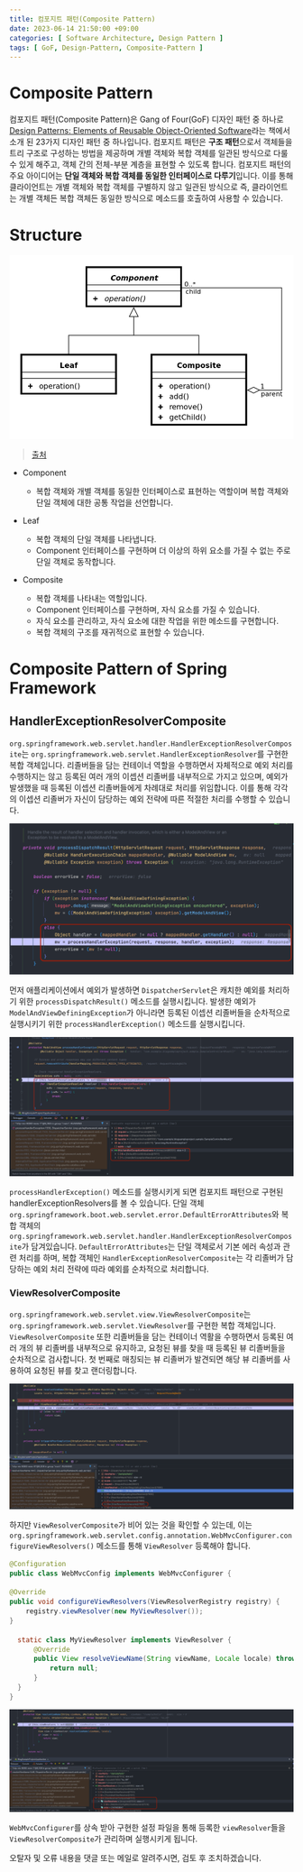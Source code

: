 ```yaml
---
title: 컴포지트 패턴(Composite Pattern)
date: 2023-06-14 21:50:00 +09:00
categories: [ Software Architecture, Design Pattern ]
tags: [ GoF, Design-Pattern, Composite-Pattern ]
---
```


# Composite Pattern

컴포지트 패턴(Composite Pattern)은 Gang of Four(GoF) 디자인 패턴 중 하나로 [Design Patterns: Elements of Reusable Object-Oriented Software](https://www.yes24.com/Product/Goods/17525598)라는 책에서 소개 된 23가지 디자인 패턴 중 하나입니다.
컴포지트 패턴은 **구조 패턴**으로서 객체들을 트리 구조로 구성하는 방법을 제공하며 개별 객체와 복합 객체를 일관된 방식으로 다룰 수 있게 해주고, 객체 간의 전체-부분 계층을 표현할 수 있도록 합니다.
컴포지트 패턴의 주요 아이디어는 **단일 객체와 복합 객체를 동일한 인터페이스로 다루기**입니다. 
이를 통해 클라이언트는 개별 객체와 복합 객체를 구별하지 않고 일관된 방식으로 즉, 클라이언트는 개별 객체든 복합 객체든 동일한 방식으로 메소드를 호출하여 사용할 수 있습니다.

# Structure

![composite-pattern](/assets/img/software-architecture/design-pattern/composite-pattern/composite-pattern.png)  
> [출처](https://ko.wikipedia.org/wiki/%EC%BB%B4%ED%8F%AC%EC%A7%80%ED%8A%B8_%ED%8C%A8%ED%84%B4)

- Component
  - 복합 객체와 개별 객체를 동일한 인터페이스로 표현하는 역할이며 복합 객체와 단일 객체에 대한 공통 작업을 선언합니다. 

- Leaf
  - 복합 객체의 단일 객체를 나타냅니다.  
  - Component 인터페이스를 구현하며 더 이상의 하위 요소를 가질 수 없는 주로 단일 객체로 동작합니다.

- Composite
  - 복합 객체를 나타내는 역할입니다.
  - Component 인터페이스를 구현하며, 자식 요소를 가질 수 있습니다.
  - 자식 요소를 관리하고, 자식 요소에 대한 작업을 위한 메소드를 구현합니다.
  - 복합 객체의 구조를 재귀적으로 표현할 수 있습니다.

# Composite Pattern of Spring Framework

## HandlerExceptionResolverComposite

``org.springframework.web.servlet.handler.HandlerExceptionResolverComposite``는 ``org.springframework.web.servlet.HandlerExceptionResolver``를 구현한 복합 객체입니다.
리졸버들을 담는 컨테이너 역할을 수행하면서 자체적으로 예외 처리를 수행하지는 않고 등록된 여러 개의 이셉션 리졸버를 내부적으로 가지고 있으며, 예외가 발생했을 때 등록된 이셉션 리졸버들에게 차례대로 처리를 위임합니다. 
이를 통해 각각의 이셉션 리졸버가 자신이 담당하는 예외 전략에 따른 적절한 처리를 수행할 수 있습니다. 

![process-dispatch-result](/assets/img/software-architecture/design-pattern/composite-pattern/process-dispatch-result.png)  

먼저 애플리케이션에서 예외가 발생하면 ``DispatcherServlet``은 캐치한 예외를 처리하기 위한 ``processDispatchResult()`` 메소드를 실행시킵니다. 
발생한 예외가 ``ModelAndViewDefiningException``가 아니라면 등록된 이셉션 리졸버들을 순차적으로 실행시키기 위한 ``processHandlerException()`` 메소드를 실행시킵니다. 

![process-handler-exception](/assets/img/software-architecture/design-pattern/composite-pattern/process-handler-exception.png)  

``processHandlerException()`` 메소드를 실행시키게 되면 컴포지트 패턴으로 구현된 handlerExceptionResolvers를 볼 수 있습니다.
단일 객체 ``org.springframework.boot.web.servlet.error.DefaultErrorAttributes``와 복합 객체의 ``org.springframework.web.servlet.handler.HandlerExceptionResolverComposite``가 담겨있습니다. 
``DefaultErrorAttributes``는 단일 객체로서 기본 에러 속성과 관련 처리를 하며, 복합 객체인 ``HandlerExceptionResolverComposite``는 각 리졸버가 담당하는 예외 처리 전략에 따라 예외를 순차적으로 처리합니다.  

### ViewResolverComposite

``org.springframework.web.servlet.view.ViewResolverComposite``는 ``org.springframework.web.servlet.ViewResolver``를 구현한 복합 객체입니다. 
``ViewResolverComposite`` 또한 리졸버들을 담는 컨테이너 역활을 수행하면서 등록된 여러 개의 뷰 리졸버를 내부적으로 유지하고, 요청된 뷰를 찾을 때 등록된 뷰 리졸버들을 순차적으로 검사합니다. 
첫 번째로 매칭되는 뷰 리졸버가 발견되면 해당 뷰 리졸버를 사용하여 요청된 뷰를 찾고 랜더링합니다. 

![resolve-view-name](/assets/img/software-architecture/design-pattern/composite-pattern/resolve-view-name.png) 

하지만 ``ViewResolverComposite``가 비어 있는 것을 확인할 수 있는데, 이는  ``org.springframework.web.servlet.config.annotation.WebMvcConfigurer.configureViewResolvers()`` 메소드를 통해 ``ViewResolver`` 등록해야 합니다.  

```java
@Configuration
public class WebMvcConfig implements WebMvcConfigurer {

@Override
public void configureViewResolvers(ViewResolverRegistry registry) {
    registry.viewResolver(new MyViewResolver());
}

  static class MyViewResolver implements ViewResolver {
      @Override
      public View resolveViewName(String viewName, Locale locale) throws Exception {
          return null;
      }
  }
}
```  

![add-view-resolver](/assets/img/software-architecture/design-pattern/composite-pattern/add-view-resolver.png)  

``WebMvcConfigurer``를 상속 받아 구현한 설정 파일을 통해 등록한 ``viewResolver``들을 ``ViewResolverComposite``가 관리하며 실행시키게 됩니다.

오탈자 및 오류 내용을 댓글 또는 메일로 알려주시면, 검토 후 조치하겠습니다.
